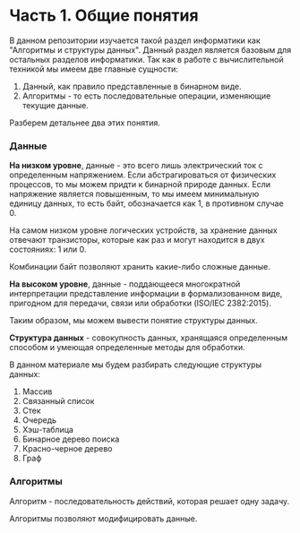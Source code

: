 # Часть 1. Общие понятия
В данном репозитории изучается такой раздел информатики как "Алгоритмы и структуры данных".
Данный раздел является базовым для остальных разделов информатики. Так как в работе с вычислительной техникой мы имеем две главные сущности:
1. Данный, как правило представленные в бинарном виде.
2. Алгоритмы - то есть последовательные операции, изменяющие текущие данные.

Разберем детальнее два этих понятия.
### Данные
**На низком уровне**, данные - это всего лишь электрический ток с определенным напряжением. Если абстрагироваться от физических процессов, то мы можем придти к бинарной природе данных. Если напряжение является повышенным, то мы имеем минимальную единицу данных, то есть байт, обозначается как 1, в противном случае 0.

На самом низком уровне логических устройств, за хранение данных отвечают транзисторы, которые как раз и могут находится в двух состояниях: 1 или 0.

Комбинации байт позволяют хранить какие-либо сложные данные.

**На высоком уровне**, данные - поддающееся многократной интерпретации представление информации в формализованном виде, пригодном для передачи, связи или обработки (ISO/IEC 2382:2015).

Таким образом, мы можем вывести понятие структуры данных.

**Структура данных** - совокупность данных, хранящаяся определенным способом и умеющая определенные методы для обработки.

В данном материале мы будем разбирать следующие структуры данных:
1. Массив
2. Связанный список
3. Стек
4. Очередь
5. Хэш-таблица
6. Бинарное дерево поиска
7. Красно-черное дерево
8. Граф

### Алгоритмы
Алгоритм - последовательность действий, которая решает одну задачу.

Алгоритмы позволяют модифицировать данные.
